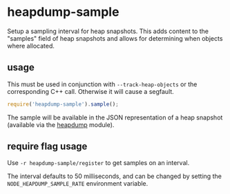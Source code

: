 # heapdump-sample
Setup a sampling interval for heap snapshots. This adds content to the "samples" field of heap snapshots and allows for determining when objects where allocated.

## usage

This must be used in conjunction with `--track-heap-objects` or the corresponding C++ call. Otherwise it will cause a segfault.

```javascript
require('heapdump-sample').sample();
```

The sample will be available in the JSON representation of a heap snapshot (available via the [heapdump](https://github.com/bnoordhuis/node-heapdump) module).

## require flag usage

Use `-r heapdump-sample/register` to get samples on an interval.

The interval defaults to 50 milliseconds, and can be changed by setting the `NODE_HEAPDUMP_SAMPLE_RATE` environment variable.